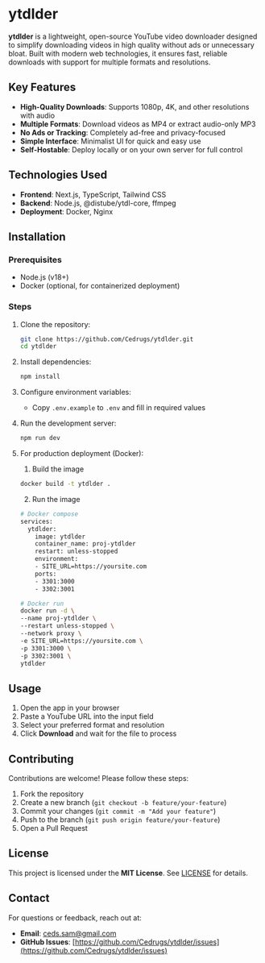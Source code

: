 # ytdlder 

**ytdlder** is a lightweight, open-source YouTube video downloader designed to simplify downloading videos in high quality without ads or unnecessary bloat. Built with modern web technologies, it ensures fast, reliable downloads with support for multiple formats and resolutions.  

## Key Features  
- **High-Quality Downloads**: Supports 1080p, 4K, and other resolutions with audio  
- **Multiple Formats**: Download videos as MP4 or extract audio-only MP3  
- **No Ads or Tracking**: Completely ad-free and privacy-focused  
- **Simple Interface**: Minimalist UI for quick and easy use  
- **Self-Hostable**: Deploy locally or on your own server for full control  

## Technologies Used  
- **Frontend**: Next.js, TypeScript, Tailwind CSS  
- **Backend**: Node.js, @distube/ytdl-core, ffmpeg
- **Deployment**: Docker, Nginx  

## Installation  

### Prerequisites  
- Node.js (v18+)  
- Docker (optional, for containerized deployment)  

### Steps  
1. Clone the repository:  
   ```bash
   git clone https://github.com/Cedrugs/ytdlder.git
   cd ytdlder
   ```  
2. Install dependencies:  
   ```bash
   npm install
   ```  
3. Configure environment variables:  
   - Copy `.env.example` to `.env` and fill in required values  
4. Run the development server:  
   ```bash
   npm run dev
   ```  
5. For production deployment (Docker):  

    1. Build the image
    ```bash
    docker build -t ytdlder .
    ```
    2. Run the image
    ```bash
    # Docker compose
    services:
      ytdlder:
        image: ytdlder
        container_name: proj-ytdlder
        restart: unless-stopped
        environment:
        - SITE_URL=https://yoursite.com
        ports:
        - 3301:3000
        - 3302:3001
    ```
    ```bash
    # Docker run
    docker run -d \
    --name proj-ytdlder \
    --restart unless-stopped \
    --network proxy \
    -e SITE_URL=https://yoursite.com \
    -p 3301:3000 \
    -p 3302:3001 \
    ytdlder
    ```

## Usage  
1. Open the app in your browser  
2. Paste a YouTube URL into the input field  
3. Select your preferred format and resolution  
4. Click **Download** and wait for the file to process  

## Contributing  
Contributions are welcome! Please follow these steps:  
1. Fork the repository  
2. Create a new branch (`git checkout -b feature/your-feature`)  
3. Commit your changes (`git commit -m "Add your feature"`)  
4. Push to the branch (`git push origin feature/your-feature`)  
5. Open a Pull Request

## License  
This project is licensed under the **MIT License**. See [LICENSE](LICENSE) for details.  

## Contact  
For questions or feedback, reach out at:
- **Email**: [ceds.sam@gmail.com](mailto:ceds.sam@gmail.com)  
- **GitHub Issues**: [https://github.com/Cedrugs/ytdlder/issues](https://github.com/Cedrugs/ytdlder/issues)  